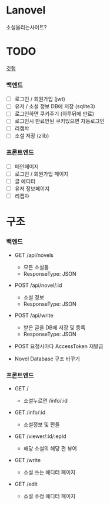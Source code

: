 # Lanovel

소설올리는사이트?

# TODO

[깃헙](http://bgh.kro.kr/Lanovel)

### 백엔드

- [ ] 로그인 / 회원가입 (jwt)
- [ ] 유저 / 소설 정보 DB에 저장 (sqlite3)
- [ ] 로그인하면 쿠키주기 (하루뒤에 만료)
- [ ] 로그인시 만료안된 쿠키있으면 자동로그인
- [ ] 리캡챠
- [ ] 소설 저장 (zlib)

### 프론트엔드

- [ ] 메인페이지
- [ ] 로그인 / 회원가입 페이지
- [ ] 글 에디터
- [ ] 유저 정보페이지
- [ ] 리캡챠

# 구조

### 백엔드

- GET /api/novels
    - 모든 소설들
    - ResponseType: JSON

- POST /api/novel/:id
    - 소설 정보
    - ResponseType: JSON

- POST /api/write
    - 받은 글을 DB에 저장 및 등록
    - ResponseType: JSON

- POST 요청시마다 AccessToken 재발급

- Novel Database 구조 바꾸기

### 프론트엔드

- GET /
    - 소설누르면 /info/:id

- GET /info/:id
    - 소설정보 및 편들

- GET /viewer/:id/:epId
    - 해당 소설의 해당 편 뷰어

- GET /write
    - 소설 쓰는 에디터 페이지

- GET /edit
    - 소설 수정 에디터 페이지

